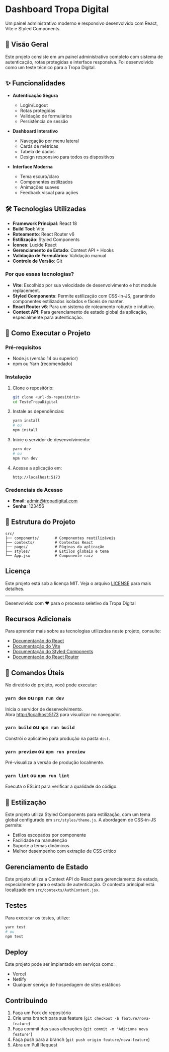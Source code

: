 # Dashboard Tropa Digital

Um painel administrativo moderno e responsivo desenvolvido com React, Vite e Styled Components.

## 🚀 Visão Geral

Este projeto consiste em um painel administrativo completo com sistema de autenticação, rotas protegidas e interface responsiva. Foi desenvolvido como um teste técnico para a Tropa Digital.

## ✨ Funcionalidades

- **Autenticação Segura**
  - Login/Logout
  - Rotas protegidas
  - Validação de formulários
  - Persistência de sessão

- **Dashboard Interativo**
  - Navegação por menu lateral
  - Cards de métricas
  - Tabela de dados
  - Design responsivo para todos os dispositivos

- **Interface Moderna**
  - Tema escuro/claro
  - Componentes estilizados
  - Animações suaves
  - Feedback visual para ações

## 🛠️ Tecnologias Utilizadas

- **Framework Principal**: React 18
- **Build Tool**: Vite
- **Roteamento**: React Router v6
- **Estilização**: Styled Components
- **Ícones**: Lucide React
- **Gerenciamento de Estado**: Context API + Hooks
- **Validação de Formulários**: Validação manual
- **Controle de Versão**: Git

### Por que essas tecnologias?

- **Vite**: Escolhido por sua velocidade de desenvolvimento e hot module replacement.
- **Styled Components**: Permite estilização com CSS-in-JS, garantindo componentes estilizados isolados e fáceis de manter.
- **React Router v6**: Para um sistema de roteamento robusto e intuitivo.
- **Context API**: Para gerenciamento de estado global da aplicação, especialmente para autenticação.

## 🚀 Como Executar o Projeto

### Pré-requisitos

- Node.js (versão 14 ou superior)
- npm ou Yarn (recomendado)

### Instalação

1. Clone o repositório:
   ```bash
   git clone <url-do-repositório>
   cd TesteTropaDigital
   ```

2. Instale as dependências:
   ```bash
   yarn install
   # ou
   npm install
   ```

3. Inicie o servidor de desenvolvimento:
   ```bash
   yarn dev
   # ou
   npm run dev
   ```

4. Acesse a aplicação em:
   ```
   http://localhost:5173
   ```

### Credenciais de Acesso

- **Email**: admin@tropadigital.com
- **Senha**: 123456

## 🎨 Estrutura do Projeto

```
src/
├── components/       # Componentes reutilizáveis
├── contexts/         # Contextos React
├── pages/            # Páginas da aplicação
├── styles/           # Estilos globais e tema
└── App.jsx           # Componente raiz
```

## Licença

Este projeto está sob a licença MIT. Veja o arquivo [LICENSE](LICENSE) para mais detalhes.

---

Desenvolvido com ❤️ para o processo seletivo da Tropa Digital

## Recursos Adicionais

Para aprender mais sobre as tecnologias utilizadas neste projeto, consulte:

- [Documentação do React](https://pt-br.reactjs.org/)
- [Documentação do Vite](https://vitejs.dev/guide/)
- [Documentação do Styled Components](https://styled-components.com/)
- [Documentação do React Router](https://reactrouter.com/)

## 🚀 Comandos Úteis

No diretório do projeto, você pode executar:

### `yarn dev` ou `npm run dev`

Inicia o servidor de desenvolvimento.\
Abra [http://localhost:5173](http://localhost:5173) para visualizar no navegador.

### `yarn build` ou `npm run build`

Constrói o aplicativo para produção na pasta `dist`.

### `yarn preview` ou `npm run preview`

Pré-visualiza a versão de produção localmente.

### `yarn lint` ou `npm run lint`

Executa o ESLint para verificar a qualidade do código.

## 🎨 Estilização

Este projeto utiliza Styled Components para estilização, com um tema global configurado em `src/styles/theme.js`. A abordagem de CSS-in-JS permite:

- Estilos escopados por componente
- Facilidade na manutenção
- Suporte a temas dinâmicos
- Melhor desempenho com extração de CSS crítico

## Gerenciamento de Estado

Este projeto utiliza a Context API do React para gerenciamento de estado, especialmente para o estado de autenticação. O contexto principal está localizado em `src/contexts/AuthContext.jsx`.

## Testes

Para executar os testes, utilize:

```bash
yarn test
# ou
npm test
```

## Deploy

Este projeto pode ser implantado em serviços como:
- Vercel
- Netlify
- Qualquer serviço de hospedagem de sites estáticos

## Contribuindo

1. Faça um Fork do repositório
2. Crie uma branch para sua feature (`git checkout -b feature/nova-feature`)
3. Faça commit das suas alterações (`git commit -m 'Adiciona nova feature'`)
4. Faça push para a branch (`git push origin feature/nova-feature`)
5. Abra um Pull Request
